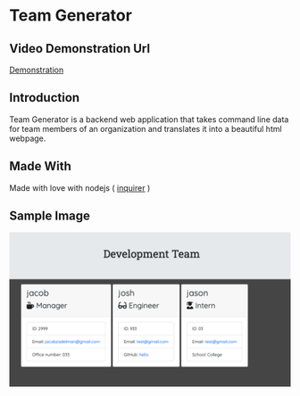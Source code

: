 # Team Generator

## Video Demonstration Url
[Demonstration](https://youtu.be/Srl7KvPAm2o)

## Introduction
Team Generator is a backend web application that takes command line data for team members of an organization and translates it into a beautiful html webpage.

## Made With
Made with love with nodejs ( [inquirer](https://www.npmjs.com/package/inquirer) )

## Sample Image
![sample image](https://github.com/jakeadelman/Team-Generator/blob/master/screenshot.png)
